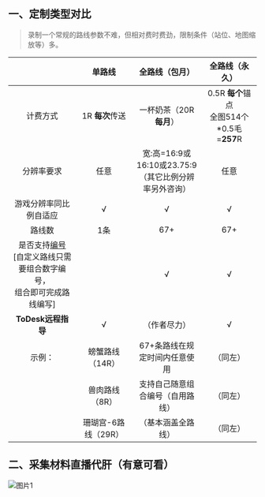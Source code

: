 ## 一、定制类型对比

> 录制一个常规的路线参数不难，但相对费时费劲，限制条件（站位、地图缩放等）多。

|                                                              |       单路线        |                       全路线（包月）                       |                 全路线（永久）                  |
| :----------------------------------------------------------: | :-----------------: | :--------------------------------------------------------: | :---------------------------------------------: |
|                           计费方式                           |   1R **每次**传送   |                  一杯奶茶（20R **每月**）                  | 0.5R **每个**锚点<br />全图514个*0.5毛=**257**R |
|                          分辨率要求                          |        任意         | 宽:高=16:9或16:10或23.75:9<br />（其它比例分辨率另外咨询） |                      任意                       |
|                    游戏分辨率同比例自适应                    |          √          |                             √                              |                        √                        |
|                            路线数                            |         1条         |                            67+                             |                       67+                       |
| 是否支持[编号]()<br />            [自定义路线只需要组合数字编号，<br />组合即可完成路线编写] |                     |                             √                              |                        √                        |
|                      **ToDesk远程指导**                      |          √          |                        （作者尽力）                        |                        √                        |
|                            示例：                            |   螃蟹路线（14R）   |               67+条路线在规定时间内任意使用                |                    （同左）                     |
|                                                              |   兽肉路线（8R）    |              支持自己随意组合编号（自用路线）              |                    （同左）                     |
|                                                              | 珊瑚宫-6路线（29R） |                     （基本涵盖全路线）                     |                    （同左）                     |



## 二、采集材料直播代肝（有意可看）

![图片1](https://github.com/ChenHao28/-/assets/107476631/b9b2f875-068e-46bd-93b2-ef0d45b028e7)
